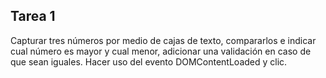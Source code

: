 ## Tarea 1

Capturar tres números por medio de cajas de texto, compararlos e indicar cual número es mayor y cual menor, adicionar una validación en caso de que sean iguales.
Hacer uso del evento DOMContentLoaded y clic.

